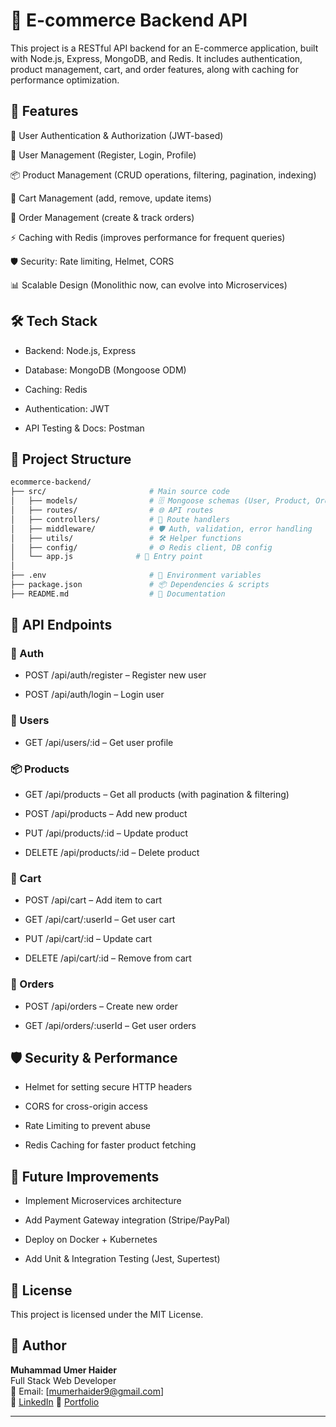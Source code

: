 
# 🛒 E-commerce Backend API

This project is a RESTful API backend for an E-commerce application, built with Node.js, Express, MongoDB, and Redis.
It includes authentication, product management, cart, and order features, along with caching for performance optimization.


## 🚀 Features

🔑 User Authentication & Authorization (JWT-based)

👤 User Management (Register, Login, Profile)

📦 Product Management (CRUD operations, filtering, pagination, indexing)

🛒 Cart Management (add, remove, update items)

📑 Order Management (create & track orders)

⚡ Caching with Redis (improves performance for frequent queries)

🛡️ Security: Rate limiting, Helmet, CORS

📊 Scalable Design (Monolithic now, can evolve into Microservices)


## 🛠️ Tech Stack

- Backend: Node.js, Express

- Database: MongoDB (Mongoose ODM)

- Caching: Redis

- Authentication: JWT

- API Testing & Docs: Postman

## 📂 Project Structure

```bash
ecommerce-backend/
├── src/                       # Main source code
│   ├── models/                # 🗄️ Mongoose schemas (User, Product, Order, Cart)
│   ├── routes/                # 🌐 API routes
│   ├── controllers/           # 🎯 Route handlers
│   ├── middleware/            # 🛡️ Auth, validation, error handling
│   ├── utils/                 # 🛠️ Helper functions
│   ├── config/                # ⚙️ Redis client, DB config
│   └── app.js              # 🚀 Entry point
│
├── .env                       # 🔐 Environment variables
├── package.json               # 📦 Dependencies & scripts
├── README.md                  # 📘 Documentation
```

## 📖 API Endpoints

### 🔑 Auth

- POST /api/auth/register – Register new user

- POST /api/auth/login – Login user

### 👤 Users

- GET /api/users/:id – Get user profile

### 📦 Products
- GET /api/products – Get all products (with pagination & filtering)

- POST /api/products – Add new product

- PUT /api/products/:id – Update product

- DELETE /api/products/:id – Delete product

### 🛒 Cart

- POST /api/cart – Add item to cart

- GET /api/cart/:userId – Get user cart

- PUT /api/cart/:id – Update cart

- DELETE /api/cart/:id – Remove from cart

### 📑 Orders

- POST /api/orders – Create new order

- GET /api/orders/:userId – Get user orders

## 🛡️ Security & Performance

- Helmet for setting secure HTTP headers

- CORS for cross-origin access

- Rate Limiting to prevent abuse

- Redis Caching for faster product fetching

## 📌 Future Improvements

- Implement Microservices architecture

- Add Payment Gateway integration (Stripe/PayPal)

- Deploy on Docker + Kubernetes

- Add Unit & Integration Testing (Jest, Supertest)

## 📜 License

This project is licensed under the MIT License.


## 👤 Author

**Muhammad Umer Haider**  
Full Stack Web Developer  
📧 Email: [mumerhaider9@gmail.com]  
🔗 [LinkedIn](http://www.linkedin.com/in/umerhaider-fullstackdeveloper) 🔗 [Portfolio](https://umerhaiderdev.netlify.app/)

---
